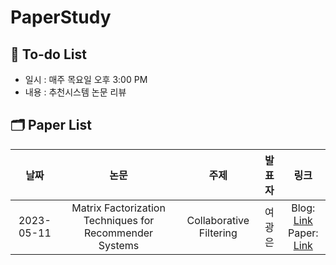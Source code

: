# PaperStudy

## :pencil: To-do List

- 일시 : 매주 목요일 오후 3:00 PM
- 내용 : 추천시스템 논문 리뷰

## 🗂 Paper List

|     날짜   |                             논문                             |                            주제                            |     발표자   |     링크   |      
| :--------: | :----------------------------------------------------------: | :--------------------------------------------------------: | :----------: | :--------: | 
| 2023-05-11 | Matrix Factorization Techniques for Recommender Systems | Collaborative Filtering | 여광은 | Blog: [Link](https://medium.com/@kwangeun.yeo/paper-review-matrix-factorization-techniques-for-recommender-systems-6c2773c98774)<br>Paper: [Link](https://datajobs.com/data-science-repo/Recommender-Systems-[Netflix].pdf)| 


